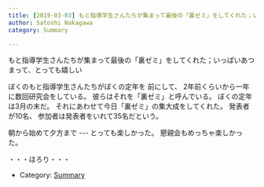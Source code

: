 ```yaml
---
title: [2019-03-03] もと指導学生さんたちが集まって最後の「裏ゼミ」をしてくれた；いっぱいあつまって、とっても嬉しい
author: Satoshi Nakagawa
category: Summary

---
```


もと指導学生さんたちが集まって最後の「裏ゼミ」をしてくれた；いっぱいあつまって、とっても嬉しい

 ぼくのもと指導学生さんたちがぼくの定年を
前にして、
2年前くらいから一年に数回研究会をしている。
彼らはそれを「裏ゼミ」と呼んでいる。
ぼくの定年は3月の末だ。
それにあわせて今日「裏ゼミ」の集大成をしてくれた。
発表者が10名、
参加者は発表者をいれて35名だという。

 朝から始めて夕方まで ---
とっても楽しかった。
懇親会もめっちゃ楽しかった。

 ・・・ほろり・・・

- Category: [Summary](https://merapano.github.io/categories.html#Summary)

